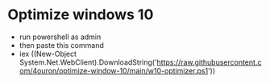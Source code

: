 # Optimize windows 10
- run powershell as admin
- then paste this command
- iex ((New-Object System.Net.WebClient).DownloadString('https://raw.githubusercontent.com/4ouron/optimize-window-10/main/w10-optimizer.ps1'))
